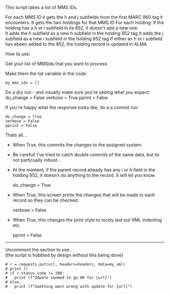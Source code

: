 This script takes a list of MMS IDs. 

For each MMS ID it gets the h and j subfields from the first MARC 960 tag it encounters. 
It gets the two holdings for that MMS ID
For each holding:
  If the holding has a h or i subfield in its 852, it doesn't add a new one.  
  It adds the h subfield as a new h subfield in the holding 852 tag
  It adds the j subfield as a new i subfield in the holding 852 tag
  If either an h or i subfield hav ebeen added to the 852, the holding record is updated in ALMA

How to use:

Get your list of MMSids that you want to process. 

Make them the list variable in the code 

    my_mms_ids = []

Do a dry run - and visually make sure you're seeing what you expect:
    do_change = False
    verbose = True
    pprint  = False

If you're happy what the response looks like, do a a commit run 

    do_change = True
    verbose = False
    pprint = False


Thats all... 


 -  When True, this commits the changes to the assigned system. 
 - Be careful! I've tried to catch double commits of the same data, but its not particually robust...
 - At the moment, if the parent record already has any i or h field in the holding 852, it doesn't do anything to the record. It will let you know.   
    
     do_change = True

 - When True, this screen prints the changes that will be made to each record so they can be checked.
 
     verbose = False

 - When True, this changes the print style to nicely laid out XML indenting etc.  
    
     pprint = False


******

Uncomment the section to use...              
[the script is hobbled by design without this being done]                            

	# r = requests.put(url, headers=headers, data=my_xml)
	# print ()
	# if r.status_code != 200:
	# 	print (f"Udpate seemed to go OK for {url}")
	# else:
	# 	print (f"Somthing went wrong with update for {url}")
